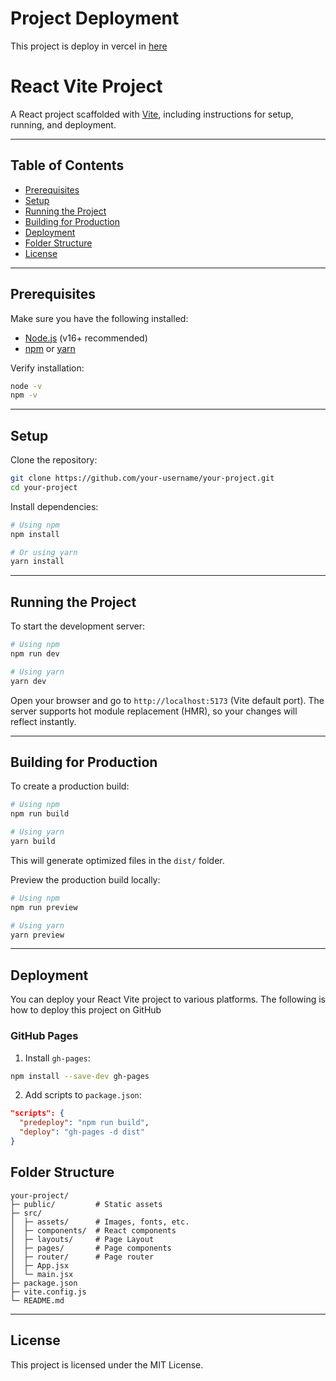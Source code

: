 # Project Deployment
This project is deploy in vercel in [here](https://marketplace-eta-smoky.vercel.app/)

# React Vite Project

A React project scaffolded with [Vite](https://vitejs.dev/), including instructions for setup, running, and deployment.

---

## Table of Contents

* [Prerequisites](#prerequisites)
* [Setup](#setup)
* [Running the Project](#running-the-project)
* [Building for Production](#building-for-production)
* [Deployment](#deployment)
* [Folder Structure](#folder-structure)
* [License](#license)

---

## Prerequisites

Make sure you have the following installed:

* [Node.js](https://nodejs.org/) (v16+ recommended)
* [npm](https://www.npmjs.com/) or [yarn](https://yarnpkg.com/)

Verify installation:

```bash
node -v
npm -v
```

---

## Setup

Clone the repository:

```bash
git clone https://github.com/your-username/your-project.git
cd your-project
```

Install dependencies:

```bash
# Using npm
npm install

# Or using yarn
yarn install
```

---

## Running the Project

To start the development server:

```bash
# Using npm
npm run dev

# Using yarn
yarn dev
```

Open your browser and go to `http://localhost:5173` (Vite default port). The server supports hot module replacement (HMR), so your changes will reflect instantly.

---

## Building for Production

To create a production build:

```bash
# Using npm
npm run build

# Using yarn
yarn build
```

This will generate optimized files in the `dist/` folder.

Preview the production build locally:

```bash
# Using npm
npm run preview

# Using yarn
yarn preview
```

---

## Deployment

You can deploy your React Vite project to various platforms. The following is how to deploy this project on GitHub

### GitHub Pages

1. Install `gh-pages`:

```bash
npm install --save-dev gh-pages
```

2. Add scripts to `package.json`:

```json
"scripts": {
  "predeploy": "npm run build",
  "deploy": "gh-pages -d dist"
}
```

## Folder Structure

```
your-project/
├─ public/         # Static assets
├─ src/
│  ├─ assets/      # Images, fonts, etc.
│  ├─ components/  # React components
│  ├─ layouts/     # Page Layout
│  ├─ pages/       # Page components
│  ├─ router/      # Page router
│  ├─ App.jsx
│  └─ main.jsx
├─ package.json
├─ vite.config.js
└─ README.md
```

---

## License

This project is licensed under the MIT License.
